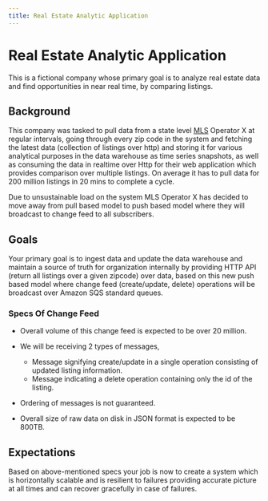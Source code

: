 ```yaml
---
title: Real Estate Analytic Application
---
```

# Real Estate Analytic Application

This is a fictional company whose primary goal is to analyze real estate data and find opportunities in near real time, by comparing listings.

## Background

This company was tasked to pull data from a state level [MLS](https://www.investopedia.com/terms/m/multiple-listing-service-mls.asp) Operator X at regular intervals, going through every zip code in the system and fetching the latest data (collection of listings over http) and storing it for various analytical purposes in the data warehouse as time series snapshots, as well as consuming the data in realtime over Http for their web application which provides comparison over multiple listings. On average it has to pull data for 200 million listings in 20 mins to complete a cycle.

Due to unsustainable load on the system MLS Operator X has decided to move away from pull based model to push based model where they will broadcast to change feed to all subscribers.

## Goals

Your primary goal is to ingest data and update the data warehouse and maintain a source of truth for organization internally by providing HTTP API (return all listings over a given zipcode) over data, based on this new push based model where change feed (create/update, delete) operations will be broadcast over Amazon SQS standard queues.

### Specs Of Change Feed

- Overall volume of this change feed is expected to be over 20 million.
- We will be receiving 2 types of messages,

  - Message signifying create/update in a single operation consisting of updated listing information.
  - Message indicating a delete operation containing only the id of the listing.

- Ordering of messages is not guaranteed.
- Overall size of raw data on disk in JSON format is expected to be 800TB.

## Expectations

Based on above-mentioned specs your job is now to create a system which is horizontally scalable and is resilient to failures providing accurate picture at all times and can recover gracefully in case of failures.
